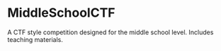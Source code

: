 # MiddleSchoolCTF

A CTF style competition designed for the middle school level. Includes teaching materials.

